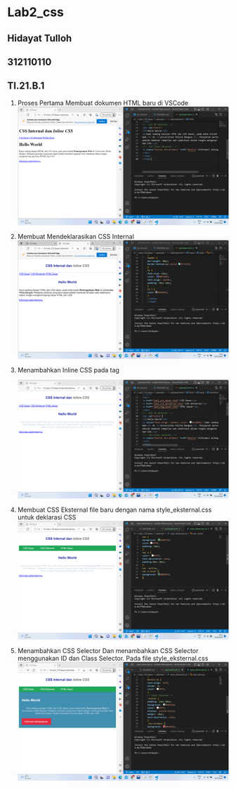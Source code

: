 # Lab2_css
## Hidayat Tulloh
## 312110110
## TI.21.B.1

1. Proses Pertama Membuat dokumen HTML baru di VSCode 
![img](SS/SS2.png)

2. Membuat Mendeklarasikan CSS Internal
![img](SS/SS3.png)
3. Menambahkan Inline CSS pada tag <p>
![img](SS/SS4.png)
4. Membuat CSS Eksternal file baru dengan nama style_eksternal.css untuk deklarasi CSS
![img](SS/SS5.png)
5. Menambahkan CSS Selector Dan menambahkan CSS Selector menggunakan ID dan Class Selector. Pada file
style_eksternal.css
![img](SS/SS6.png)
